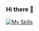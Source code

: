 ### Hi there 👋


[![My Skills](https://skillicons.dev/icons?i=java,idea,react,mysql,spring,eclipse,git,kotlin)](https://skillicons.dev)
